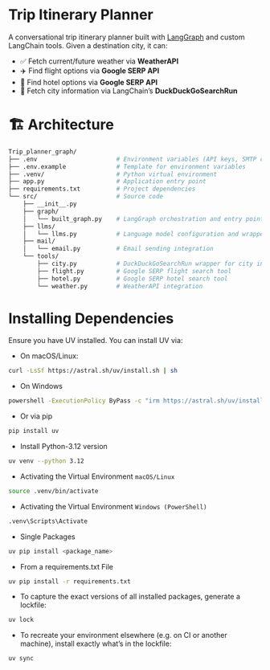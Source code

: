 # Trip Itinerary Planner

A conversational trip itinerary planner built with [LangGraph](https://github.com/langgraph/langgraph) and custom LangChain tools. Given a destination city, it can:

- ✅ Fetch current/future weather via **WeatherAPI**  
- ✈️ Find flight options via **Google SERP API**  
- 🏨 Find hotel options via **Google SERP API**  
- 📜 Fetch city information via LangChain’s **DuckDuckGoSearchRun**


# 🏗️ Architecture
```bash
Trip_planner_graph/
├── .env                      # Environment variables (API keys, SMTP creds)
├── .env.example              # Template for environment variables
├── .venv/                    # Python virtual environment
├── app.py                    # Application entry point
├── requirements.txt          # Project dependencies
└── src/                      # Source code
    ├── __init__.py
    ├── graph/
    │   └── built_graph.py    # LangGraph orchestration and entry point
    ├── llms/
    │   └── llms.py           # Language model configuration and wrappers
    ├── mail/
    │   └── email.py          # Email sending integration
    └── tools/
        ├── city.py           # DuckDuckGoSearchRun wrapper for city info
        ├── flight.py         # Google SERP flight search tool
        ├── hotel.py          # Google SERP hotel search tool
        └── weather.py        # WeatherAPI integration

```

# Installing Dependencies

Ensure you have UV installed. You can install UV via:

- On macOS/Linux:

```bash
curl -LsSf https://astral.sh/uv/install.sh | sh
```
- On Windows

```bash
powershell -ExecutionPolicy ByPass -c "irm https://astral.sh/uv/install.ps1 | iex"
```
- Or via pip

```bash
pip install uv
```

- Install Python-3.12 version
```bash
uv venv --python 3.12
```

- Activating the Virtual Environment `macOS/Linux`
```bash
source .venv/bin/activate
```

- Activating the Virtual Environment `Windows (PowerShell)`
```bash
.venv\Scripts\Activate
```

- Single Packages
```bash
uv pip install <package_name>
```

- From a requirements.txt File
```bash
uv pip install -r requirements.txt
```

- To capture the exact versions of all installed packages, generate a lockfile:
```bash
uv lock
```

- To recreate your environment elsewhere (e.g. on CI or another machine), install exactly what’s in the lockfile:

```bash
uv sync
```

